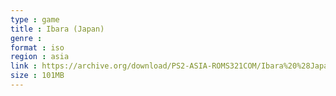 ```yaml
---
type : game
title : Ibara (Japan)
genre : 
format : iso
region : asia
link : https://archive.org/download/PS2-ASIA-ROMS321COM/Ibara%20%28Japan%29.7z
size : 101MB
---
```

